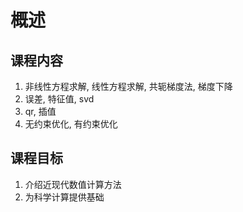 # 概述

## 课程内容

1.  非线性方程求解, 线性方程求解, 共轭梯度法, 梯度下降
2.  误差, 特征值, svd
3.  qr, 插值
4.  无约束优化, 有约束优化

## 课程目标

1.  介绍近现代数值计算方法
2.  为科学计算提供基础